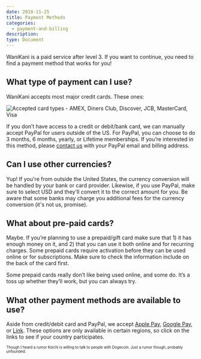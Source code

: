 ```yaml
---
date: 2018-11-25
title: Payment Methods
categories:
  - payment-and-billing
description:
type: Document
---
```


WaniKani is a paid service after level 3. If you want to continue, you need to find a payment method that works for you!

## What type of payment can I use?

WaniKani accepts most major credit cards. These ones:

![Accepted card types - AMEX, Diners Club, Discover, JCB, MasterCard, Visa](/images/accepted-card-types.png)

If you don’t have access to a credit or debit/bank card, we can manually accept PayPal for users outside of the US. For PayPal, you can choose to do 3 months, 6 months, yearly, or Lifetime memberships. If you’re interested in this method, please [contact us](/account-and-membership/wanikani/contact-page/) with your PayPal email and billing address.

## Can I use other currencies?

Yup! If you're from outside the United States, the currency conversion will be handled by your bank or card provider. Likewise, if you use PayPal, make sure to select USD and they'll convert it to the correct amount for you. Be aware that some banks may charge you additional fees for the currency conversion (it's not us, promise).

## What about pre-paid cards?

Maybe. If you’re planning to use a prepaid/gift card make sure that 1) it has enough money on it, and 2) that you can use it both online and for recurring charges. Some prepaid cards require activation before they can be used online or for subscriptions. Make sure to check the information include on the back of the card first.

Some prepaid cards really don’t like being used online, and some do. It’s a toss up whether they’ll work, but you can always try.

## What other payment methods are available to use?

Aside from credit/debit card and PayPal, we accept [Apple Pay](https://stripe.com/docs/connect/payment-method-available-countries#apple-pay), [Google Pay](https://stripe.com/docs/connect/payment-method-available-countries#google-pay), or [Link](https://stripe.com/docs/connect/payment-method-available-countries#link). These options are only available in certain regions, so click on the links to see if your country participates.

<small><small>Though I heard a rumor Koichi is willing to talk to people with Dogecoin. Just a rumor though, probably unfounded.
